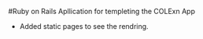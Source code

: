 #Ruby on Rails Apllication for templeting the COLExn App

- Added static pages to see the rendring.

